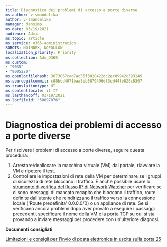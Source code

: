 ```yaml
---
title: Diagnostica dei problemi di accesso a porte diverse
ms.author: v-smandalika
author: v-smandalika
manager: dansimp
ms.date: 03/19/2021
audience: Admin
ms.topic: article
ms.service: o365-administration
ROBOTS: NOINDEX, NOFOLLOW
localization_priority: Priority
ms.collection: Adm_O365
ms.custom:
- "9035"
- "9005220"
ms.openlocfilehash: 3673067cad7ac55f3820422dc2ec09942c393149
ms.sourcegitcommit: c08bed4071baa3bb5879496df3ed44fb828c8367
ms.translationtype: HT
ms.contentlocale: it-IT
ms.lasthandoff: 03/19/2021
ms.locfileid: "50897876"
---
```

# <a name="diagnostics-for-different-ports-access-issues"></a>Diagnostica dei problemi di accesso a porte diverse

Per risolvere i problemi di accesso a porte diverse, seguire questa procedura:

1. Arrestare/deallocare la macchina virtuale (VM) dal portale, riavviare la VM e ripetere il test. 
2. Controllare le impostazioni di rete della VM per determinare se i gruppi di sicurezza di rete bloccano il traffico. È anche possibile usare lo [strumento di verifica del flusso IP di Network Watcher](https://docs.microsoft.com/azure/network-watcher/network-watcher-ip-flow-verify-overview?WT.mc_id=Portal-Microsoft_Azure_Support) per verificare se ci sono messaggi di mancato recapito che bloccano il traffico, route definite dall'utente che reindirizzano il traffico verso la connessione locale ('Route predefinita' 0.0.0.0/0) o un appliance di rete.
Se si verificano ancora problemi dopo aver provato a eseguire i passaggi precedenti, specificare il nome della VM e la porta TCP su cui si sta provando a inviare messaggi per procedere con un'ulteriore diagnosi.

**Documenti consigliati**

[Limitazioni e consigli per l'invio di posta elettronica in uscita sulla porta 25](https://docs.microsoft.com/azure/virtual-network/troubleshoot-outbound-smtp-connectivity)